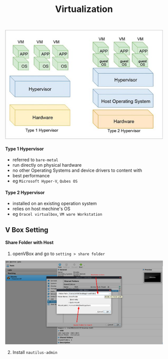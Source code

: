 <h1 align="center">Virtualization</h1><br>


![Type of virtualization](../../photo/vir.jpeg)

#### Type 1 Hypervisor

- referred to `bare-metal`
- run directly on physical hardware
- no other Operating Systems and device drivers to content with
- best performance
- eg `Microsoft Hyper-V`, `Qubes OS`

#### Type 2 Hypervisor

- installed on an existing operation system 
- relies on host mechine's OS 
- eg `Oracel virtualbox`, `VM ware Workstation`


## V Box Setting

#### Share Folder with Host

1. openVBox and go to `setting > share folder`

![share](../../photo/share.png)

2. Install `nautilus-admin`



